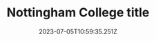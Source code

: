 ---
hidden: false
date: 2023-07-05T10:59:35.251Z
title: Nottingham College title
name: Nottingham College test
icon: nottingham-college-logo
teaser:
  title: Digital partnership with Nottinghamshire’s largest further education institution 
  description: Kind were brought on board as digital partners and tasked with helping Nottingham College to realign their digital strategy and a mobile-first redesign of their website.
  images:
    - img: images/work-nottingham-college-students.jpg
      alt: 
    - img: images/work-nottingham-college-laptop.jpg
      alt: 
---
